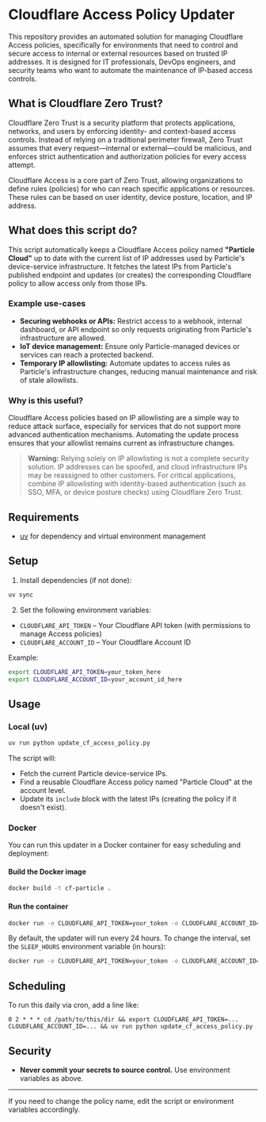# Cloudflare Access Policy Updater

This repository provides an automated solution for managing Cloudflare Access policies, specifically for environments that need to control and secure access to internal or external resources based on trusted IP addresses. It is designed for IT professionals, DevOps engineers, and security teams who want to automate the maintenance of IP-based access controls.

## What is Cloudflare Zero Trust?
Cloudflare Zero Trust is a security platform that protects applications, networks, and users by enforcing identity- and context-based access controls. Instead of relying on a traditional perimeter firewall, Zero Trust assumes that every request—internal or external—could be malicious, and enforces strict authentication and authorization policies for every access attempt.

Cloudflare Access is a core part of Zero Trust, allowing organizations to define rules (policies) for who can reach specific applications or resources. These rules can be based on user identity, device posture, location, and IP address.

## What does this script do?
This script automatically keeps a Cloudflare Access policy named **"Particle Cloud"** up to date with the current list of IP addresses used by Particle's device-service infrastructure. It fetches the latest IPs from Particle's published endpoint and updates (or creates) the corresponding Cloudflare policy to allow access only from those IPs.

### Example use-cases
- **Securing webhooks or APIs:** Restrict access to a webhook, internal dashboard, or API endpoint so only requests originating from Particle's infrastructure are allowed.
- **IoT device management:** Ensure only Particle-managed devices or services can reach a protected backend.
- **Temporary IP allowlisting:** Automate updates to access rules as Particle's infrastructure changes, reducing manual maintenance and risk of stale allowlists.

### Why is this useful?
Cloudflare Access policies based on IP allowlisting are a simple way to reduce attack surface, especially for services that do not support more advanced authentication mechanisms. Automating the update process ensures that your allowlist remains current as infrastructure changes.

> **Warning:**
> Relying solely on IP allowlisting is not a complete security solution. IP addresses can be spoofed, and cloud infrastructure IPs may be reassigned to other customers. For critical applications, combine IP allowlisting with identity-based authentication (such as SSO, MFA, or device posture checks) using Cloudflare Zero Trust.

## Requirements

- [uv](https://github.com/astral-sh/uv) for dependency and virtual environment management

## Setup

1. Install dependencies (if not done):

```sh
uv sync
```

2. Set the following environment variables:

- `CLOUDFLARE_API_TOKEN` – Your Cloudflare API token (with permissions to manage Access policies)
- `CLOUDFLARE_ACCOUNT_ID` – Your Cloudflare Account ID

Example:
```sh
export CLOUDFLARE_API_TOKEN=your_token_here
export CLOUDFLARE_ACCOUNT_ID=your_account_id_here
```

## Usage

### Local (uv)
```sh
uv run python update_cf_access_policy.py
```

The script will:
- Fetch the current Particle device-service IPs.
- Find a reusable Cloudflare Access policy named "Particle Cloud" at the account level.
- Update its `include` block with the latest IPs (creating the policy if it doesn't exist).

### Docker
You can run this updater in a Docker container for easy scheduling and deployment:

#### Build the Docker image
```sh
docker build -t cf-particle .
```

#### Run the container
```sh
docker run -e CLOUDFLARE_API_TOKEN=your_token -e CLOUDFLARE_ACCOUNT_ID=your_account_id cf-particle
```

By default, the updater will run every 24 hours. To change the interval, set the `SLEEP_HOURS` environment variable (in hours):

```sh
docker run -e CLOUDFLARE_API_TOKEN=your_token -e CLOUDFLARE_ACCOUNT_ID=your_account_id -e SLEEP_HOURS=6 cf-particle
```

## Scheduling

To run this daily via cron, add a line like:
```
0 2 * * * cd /path/to/this/dir && export CLOUDFLARE_API_TOKEN=... CLOUDFLARE_ACCOUNT_ID=... && uv run python update_cf_access_policy.py
```

## Security

- **Never commit your secrets to source control.** Use environment variables as above.

---

If you need to change the policy name, edit the script or environment variables accordingly.
